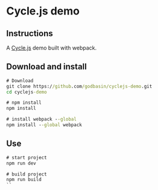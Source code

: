 # Cycle.js demo

## Instructions
A [Cycle.js](https://cycle.js.org/) demo built with webpack.

## Download and install
``` cmd
# Download
git clone https://github.com/godbasin/cyclejs-demo.git
cd cyclejs-demo

# npm install
npm install

# install webpack --global
npm install --global webpack
```         
                     
## Use                         
``` cmd
# start project
npm run dev

# build project
npm run build
``                
